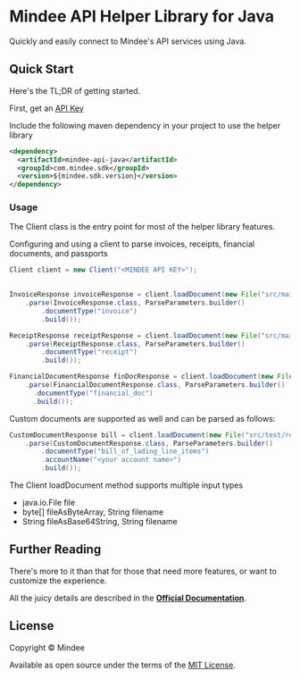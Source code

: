 # Mindee API Helper Library for Java
Quickly and easily connect to Mindee's API services using Java.

## Quick Start
Here's the TL;DR of getting started.

First, get an [API Key](https://developers.mindee.com/docs/create-api-key)

Include the following maven dependency in your project to use the helper library
```xml
<dependency>
  <artifactId>mindee-api-java</artifactId>
  <groupId>com.mindee.sdk</groupId>
  <version>${mindee.sdk.version}</version>
</dependency>
```

### Usage

The Client class is the entry point for most of the helper library features.

Configuring and using a client to parse invoices, receipts, financial documents, and passports
```java
Client client = new Client("<MINDEE API KEY>");
   

InvoiceResponse invoiceResponse = client.loadDocument(new File("src/main/resources/invoices/invoice1.pdf"))
    .parse(InvoiceResponse.class, ParseParameters.builder()
        .documentType("invoice")
        .build());

ReceiptResponse receiptResponse = client.loadDocument(new File("src/main/resources/receipts/receipt1.pdf"))
    .parse(ReceiptResponse.class, ParseParameters.builder()
        .documentType("receipt")
        .build());

FinancialDocumentResponse finDocResponse = client.loadDocument(new File("src/main/resources/findocs/findoc1.pdf"))
    .parse(FinancialDocumentResponse.class, ParseParameters.builder()
      .documentType("financial_doc")
      .build());
```

Custom documents are supported as well and can be parsed as follows:

```java
CustomDocumentResponse bill = client.loadDocument(new File("src/test/resources/custom/custom1.pdf"))
    .parse(CustomDocumentResponse.class, ParseParameters.builder()
        .documentType("bill_of_lading_line_items")
        .accountName("<your account name>")
        .build());
```

The Client loadDocument method supports multiple input types
* java.io.File file
* byte[] fileAsByteArray, String filename
* String fileAsBase64String, String filename


## Further Reading
There's more to it than that for those that need more features, or want to
customize the experience.

All the juicy details are described in the
**[Official Documentation](https://developers.mindee.com/docs/java-ocr-sdk)**.

## License
Copyright © Mindee

Available as open source under the terms of the [MIT License](https://opensource.org/licenses/MIT).
